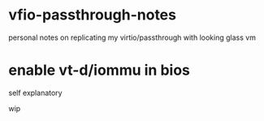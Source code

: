# vfio-passthrough-notes
personal notes on replicating my virtio/passthrough with looking glass vm


# enable vt-d/iommu in bios

self explanatory


wip
